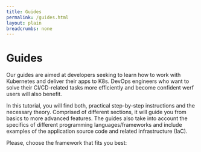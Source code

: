 ```yaml
---
title: Guides
permalink: /guides.html
layout: plain
breadcrumbs: none
---
```


<link rel="stylesheet" type="text/css" href="{{ assets["overview.css"].digest_path | relative_url }}" />
<link rel="stylesheet" type="text/css" href="{{ assets["guides.css"].digest_path | relative_url }}" />

<h1 class="docs__title">Guides</h1>
<p>Our guides are aimed at developers seeking to learn how to work with Kubernetes and deliver their apps to K8s. DevOps engineers who want to solve their CI/CD-related tasks more efficiently and become confident werf users will also benefit.</p>

<p>In this tutorial, you will find both, practical step-by-step instructions and the necessary theory. Comprised of different sections, it will guide you from basics to more advanced features. The guides also take into account the specifics of different programming languages/frameworks and include examples of the application source code and related infrastructure (IaC).</p>

<p>Please, choose the framework that fits you best:</p>

<!--#include virtual="/guides/includes/landing-tiles.html" -->
